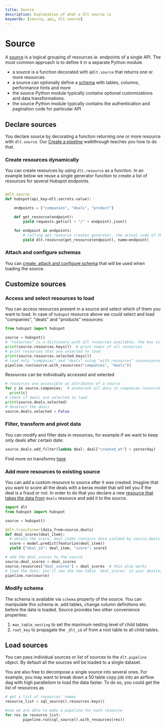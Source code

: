 ```yaml
---
title: Source
description: Explanation of what a dlt source is
keywords: [source, api, dlt.source]
---
```



# Source

A [source](general-usage/glossary.md#source) is a logical grouping of resources ie. endpoints of a single API. The most common approach is to define it in a separate Python module.
- a source is a function decorated with `@dlt.source` that returns one or more resources
- a source can optionally define a [schema](./schema.md) with tables, columns, performance hints and more
- the source Python module typically contains optional customizations and data transformations.
- the source Python module typically contains the authentication and pagination code for particular API

## Declare sources
You declare source by decorating a function returning one or more resource with `dlt.source`. Our [Create a pipeline](../walkthroughs/create-a-pipeline.md) walkthrough teaches you how to do that.

### Create resources dynamically
You can create resources by using `dlt.resource` as a function. In an example below we reuse a single generator function to create a list of resources for several Hubspot endpoints.

```python

@dlt.source
def hubspot(api_key=dlt.secrets.value):

    endpoints = ["companies", "deals", "product"]

    def get_resource(endpoint):
        yield requests.get(url + "/" + endpoint).json()

    for endpoint in endpoints:
        # calling get_resource creates generator, the actual code of the function will be executed in pipeline.run
        yield dlt.resource(get_resource(endpoint), name=endpoint)
```
### Attach and configure schemas
You can [create, attach and configure schema](schema.md#attaching-schemas-to-sources) that will be used when loading the source.

## Customize sources

### Access and select resources to load
You can access resources present in a source and select which of them you want to load. In case of `hubspot` resource above we could select and load "companies", "deals" and "products" resources:
```python
from hubspot import hubspot

source = hubspot()
# "resources" is a dictionary with all resources available, the key is the resource name
print(source.resources.keys())  # print names of all resources
# print resources that are selected to load
print(source.resources.selected.keys())
# load only "companies" and "deals" using "with_resources" convenience method
pipeline.run(source.with_resources("companies", "deals"))
```
Resources can be individually accessed and selected
```python
# resources are accessible as attributes of a source
for c in source.companies:  # enumerate all data in companies resource
  print(c)
# check if deals are selected to load
print(source.deals.selected)
# deselect the deals
source.deals.selected = False
```
### Filter, transform and pivot data
You can modify and filter data in resources, for example if we want to keep only deals after certain date:
```python
source.deals.add_filter(lambda deal: deal["created_at"] > yesterday)
```
Find more on transforms [here](resource.md#filter-transform-and-pivot-data)

### Add more resources to existing source
You can add a custom resource to source after it was created. Imagine that you want to score all the deals with a keras model that will tell you if the deal is a fraud or not. In order to do that you declare a new [resource that takes the data from](resource.md#feeding-data-from-one-resource-into-another) `deals` resource and add it to the source.
```python
import dlt
from hubspot import hubspot

source = hubspot()

@dlt.transformer(data_from=source.deals)
def deal_scores(deal_item):
  # obtain the score, deal_items contains data yielded by source.deals
  score = model.predict(featurize(deal_item))
  yield {"deal_id": deal_item, "score": score}

# add the deal_scores to the source
source.deal_scores = deal_scores
source.resources["deal_scores"] = deal_scores  # this also works
# load the data: you'll see the new table `deal_scores` in your destination!
pipeline.run(source)
```

### Modify schema
The schema is available via `schema` property of the source. You can manipulate this schema ie. add tables, change column definitions etc. before the data is loaded. Source provides two other convenience properties:
1. `max_table_nesting` to set the maximum nesting level of child tables
2. `root_key` to propagate the `_dlt_id` of from a root table to all child tables.

## Load sources
You can pass individual sources or list of sources to the `dlt.pipeline` object. By default all the sources will be loaded to a single dataset.

You are also free to decompose a single source into several ones. For example, you may want to break down a 50 table copy job into an airflow dag with high parallelism to load the data faster. To do so, you could get the list of resources as

```python
# get a list of resources' names
resource_list = sql_source().resources.keys()

#now we are able to make a pipeline for each resource
for res in resource_list:
		pipeline.run(sql_source().with_resources(res))
```
